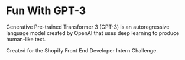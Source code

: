 # Fun With GPT-3

Generative Pre-trained Transformer 3 (GPT-3) is an autoregressive language model created by OpenAI that uses deep learning to produce human-like text.

Created for the Shopify Front End Developer Intern Challenge.